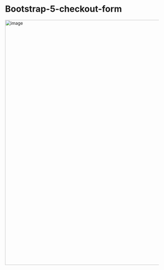 # Bootstrap-5-checkout-form
<img width="803" alt="image" src="https://user-images.githubusercontent.com/126335732/232718470-38104e84-6e98-4327-a9ce-612f4659dbb8.png">
